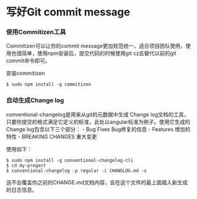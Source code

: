 # 写好Git commit message

### 使用Commitizen工具
Commitizen可以让你的commit message更加规范统一，适合项目团队使用，使用也很简单，使用npm安装后，提交代码的时候使用git cz去替代以前的git commit命令即可。

安装commitizen
``` shell
$ sudo npm install -g commitizen
```

### 自动生成Change log
conventional-changelog是用来从git的元数据中生成 Change log文档的工具，只要你提交的格式满足它定义的标准，此处以angular标准为例子。使用它生成的Change log包含以下三个部分：
    - Bug Fixes Bug修复的信息
    - Features 增加的特性
    - BREAKING CHANGES 重大变更

使用如下：
``` shell
$ sudo npm install -g conventional-changelog-cli
$ cd my-progect
$ conventional-changelog -p regular -i CHANGLOG.md -s
```
这不会覆盖你之前的CHANGE.md文档内容，会在这个文件的最上面插入新生成的日志信息。
